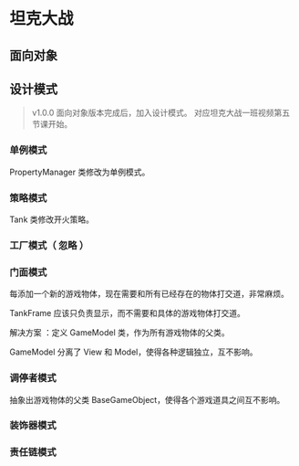 # 坦克大战

## 面向对象


## 设计模式

> v1.0.0 面向对象版本完成后，加入设计模式。
> 对应坦克大战一班视频第五节课开始。

### 单例模式

PropertyManager 类修改为单例模式。

### 策略模式

Tank 类修改开火策略。

### 工厂模式（ 忽略 ）

### 门面模式

每添加一个新的游戏物体，现在需要和所有已经存在的物体打交道，非常麻烦。

TankFrame 应该只负责显示，而不需要和具体的游戏物体打交道。

解决方案 ：定义 GameModel 类，作为所有游戏物体的父类。

GameModel 分离了 View 和 Model，使得各种逻辑独立，互不影响。

### 调停者模式

抽象出游戏物体的父类 BaseGameObject，使得各个游戏道具之间互不影响。

### 装饰器模式





### 责任链模式


